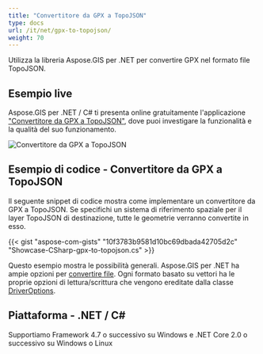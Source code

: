 ```yaml
---
title: "Convertitore da GPX a TopoJSON"
type: docs
url: /it/net/gpx-to-topojson/
weight: 70
---
```


Utilizza la libreria Aspose.GIS per .NET per convertire GPX nel formato file TopoJSON.

## **Esempio live**

Aspose.GIS per .NET / C# ti presenta online gratuitamente l'applicazione ["Convertitore da GPX a TopoJSON"](https://products.aspose.app/gis/conversion/gpx-to-topojson), dove puoi investigare la funzionalità e la qualità del suo funzionamento.

![Convertitore da GPX a TopoJSON](conversion.png)

## **Esempio di codice - Convertitore da GPX a TopoJSON**

Il seguente snippet di codice mostra come implementare un convertitore da GPX a TopoJSON. Se specifichi un sistema di riferimento spaziale per il layer TopoJSON di destinazione, tutte le geometrie verranno convertite in esso. 

{{< gist "aspose-com-gists" "10f3783b9581d10bc69dbada42705d2c" "Showcase-CSharp-gpx-to-topojson.cs" >}}

Questo esempio mostra le possibilità generali. Aspose.GIS per .NET ha ampie opzioni per [convertire file](https://docs.aspose.com/gis/net/vector-layers/). Ogni formato basato su vettori ha le proprie opzioni di lettura/scrittura che vengono ereditate dalla classe [DriverOptions](https://reference.aspose.com/gis/net/aspose.gis/driveroptions).

## **Piattaforma - .NET / C#**

Supportiamo Framework 4.7 o successivo su Windows e .NET Core 2.0 o successivo su Windows o Linux
